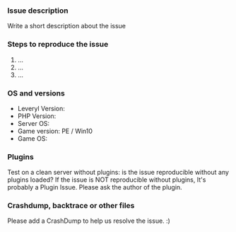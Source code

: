 <!--
RULES:
 - Make sure that you are using the latest supported version before opening an issue.
 - Test it on a clean test server, WITHOUT PLUGINS, to see if the issue still occurs. If not then it may be a plugin issue. Please also indicate the result of such tests.
 - Search the issue tracker to check if anyone has already reported it, to avoid needlessly creating duplicate issues. Make sure you also check closed issues, as an issue you think is valid may already have been resolved.
 - If your issue is related to a plugin, do not report here, contact the plugin's original author instead.
 - Support requests are not bugs. Issues such as "How do I do this" are not bugs and will be closed. If you need help, please see here and do not misuse our issue tracker.
 - No generic titles such as "Question", "Help", "Crash Report" etc. A good issue report provides a quick summary in the title. If you just got a crash report but you don't understand it, please look for a line starting with Message. It summarizes the bug.
 - Information must be provided in the issue body, not in the title. No tags like [BUG] are allowed in the title, including [SOLVED] for solved issues.
 - To express appreciation, objection, confusion or other supported reactions on pull requests, issues or comments on them, use GitHub reactions rather than posting an individual comment with an emoji only. This helps keeping the issue/pull request conversation clean and readable.

The Drill: https://github.com/LeverylTeam/Leveryl/blob/master/assets/joke.jpg
-->
### Issue description
Write a short description about the issue

### Steps to reproduce the issue
1. ...
2. ...
3. ...

### OS and versions
* Leveryl Version:
* PHP Version:
* Server OS:
* Game version: PE / Win10
* Game OS: 

### Plugins
Test on a clean server without plugins: is the issue reproducible without any plugins loaded?
If the issue is NOT reproducible without plugins, It's probably a Plugin Issue. Please ask the author of the plugin.

### Crashdump, backtrace or other files
Please add a CrashDump to help us resolve the issue. :)
